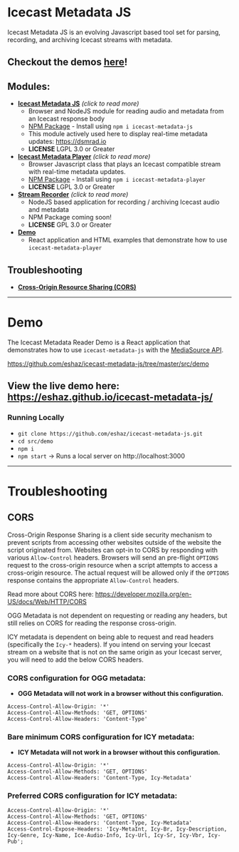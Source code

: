 # Icecast Metadata JS

Icecast Metadata JS is an evolving Javascript based tool set for parsing, recording, and archiving Icecast streams with metadata.

## Checkout the demos [here](https://eshaz.github.io/icecast-metadata-js/)!

## Modules:
 * [**Icecast Metadata JS**](https://github.com/eshaz/icecast-metadata-js/tree/master/src/icecast-metadata-js#readme) *(click to read more)*
   * Browser and NodeJS module for reading audio and metadata from an Icecast response body
   * [NPM Package](https://www.npmjs.com/package/icecast-metadata-js) - Install using `npm i icecast-metadata-js`
   * This module actively used here to display real-time metadata updates: https://dsmrad.io
   * **LICENSE** LGPL 3.0 or Greater
 * [**Icecast Metadata Player**](https://github.com/eshaz/icecast-metadata-js/tree/master/src/icecast-metadata-player#readme) *(click to read more)*
   * Browser Javascript class that plays an Icecast compatible stream with real-time metadata updates.
   * [NPM Package](https://www.npmjs.com/package/icecast-metadata-player) - Install using `npm i icecast-metadata-player`
   * **LICENSE** LGPL 3.0 or Greater
 * [**Stream Recorder**](https://github.com/eshaz/icecast-metadata-js/tree/master/src/stream-recorder#readme) *(click to read more)*
   * NodeJS based application for recording / archiving Icecast audio and metadata
   * NPM Package coming soon!
   * **LICENSE** GPL 3.0 or Greater
 * [**Demo**](#demo)
   * React application and HTML examples that demonstrate how to use `icecast-metadata-player`

## Troubleshooting
  * [**Cross-Origin Resource Sharing (CORS)**](#cors)

---


# Demo

The Icecast Metadata Reader Demo is a React application that demonstrates how to use `icecast-metadata-js` with the [MediaSource API](https://developer.mozilla.org/en-US/docs/Web/API/MediaSource).

https://github.com/eshaz/icecast-metadata-js/tree/master/src/demo

## View the live demo here: https://eshaz.github.io/icecast-metadata-js/


### Running Locally
* `git clone https://github.com/eshaz/icecast-metadata-js.git`
* `cd src/demo`
* `npm i`
* `npm start` -> Runs a local server on http://localhost:3000


---


# Troubleshooting

## CORS

Cross-Origin Response Sharing is a client side security mechanism to prevent scripts from accessing other websites outside of the website the script originated from. Websites can opt-in to CORS by responding with various `Allow-Control` headers. Browsers will send an pre-flight `OPTIONS` request to the cross-origin resource when a script attempts to access a cross-origin resource. The actual request will be allowed only if the `OPTIONS` response contains the appropriate `Allow-Control` headers.

Read more about CORS here: https://developer.mozilla.org/en-US/docs/Web/HTTP/CORS

OGG Metadata is not dependent on requesting or reading any headers, but still relies on CORS for reading the response cross-origin.

ICY metadata is dependent on being able to request and read headers (specifically the `Icy-*` headers). If you intend on serving your Icecast stream on a website that is not on the same origin as your Icecast server, you will need to add the below CORS headers.


### CORS configuration for OGG metadata:
* **OGG Metadata will not work in a browser without this configuration.**
```
Access-Control-Allow-Origin: '*'
Access-Control-Allow-Methods: 'GET, OPTIONS'
Access-Control-Allow-Headers: 'Content-Type'
```

### Bare minimum CORS configuration for ICY metadata:

* **ICY Metadata will not work in a browser without this configuration.**
```
Access-Control-Allow-Origin: '*'
Access-Control-Allow-Methods: 'GET, OPTIONS'
Access-Control-Allow-Headers: 'Content-Type, Icy-Metadata'
```

### Preferred CORS configuration for ICY metadata:

```
Access-Control-Allow-Origin: '*'
Access-Control-Allow-Methods: 'GET, OPTIONS'
Access-Control-Allow-Headers: 'Content-Type, Icy-Metadata'
Access-Control-Expose-Headers: 'Icy-MetaInt, Icy-Br, Icy-Description, Icy-Genre, Icy-Name, Ice-Audio-Info, Icy-Url, Icy-Sr, Icy-Vbr, Icy-Pub';
```

